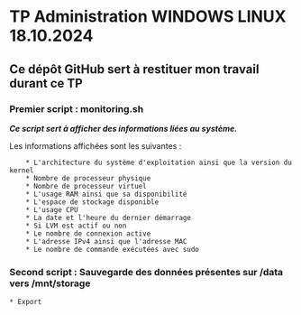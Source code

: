 # TP Administration WINDOWS LINUX 18.10.2024

## Ce dépôt GitHub sert à restituer mon travail durant ce TP

### Premier script : monitoring.sh

***Ce script sert à afficher des informations liées au système.***

Les informations affichées sont les suivantes :

        * L'architecture du système d'exploitation ainsi que la version du kernel
        * Nombre de processeur physique
        * Nombre de processeur virtuel
        * L'usage RAM ainsi que sa disponibilité
        * L'espace de stockage disponible
        * L'usage CPU
        * La date et l'heure du dernier démarrage
        * Si LVM est actif ou non
        * Le nombre de connexion active
        * L'adresse IPv4 ainsi que l'adresse MAC
        * Le nombre de commande exécutées avec sudo

### Second script : Sauvegarde des données présentes sur /data vers /mnt/storage

	* Export 
